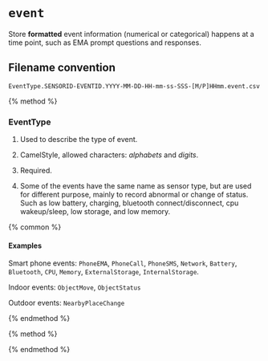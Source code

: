 # `event`

Store **formatted** event information (numerical or categorical) happens at a time point, such as EMA prompt questions and responses.

## Filename convention

```
EventType.SENSORID-EVENTID.YYYY-MM-DD-HH-mm-ss-SSS-[M/P]HHmm.event.csv
```

{% method %}
### EventType

1. Used to describe the type of event.

2. CamelStyle, allowed characters: *alphabets* and *digits*.

3. Required.

4. Some of the events have the same name as sensor type, but are used for different purpose, mainly to record abnormal or change of status. Such as low battery, charging, bluetooth connect/disconnect, cpu wakeup/sleep, low storage, and low memory.

{% common %}

#### Examples

Smart phone events: `PhoneEMA`, `PhoneCall`, `PhoneSMS`, `Network`, `Battery`, `Bluetooth`, `CPU`, `Memory`, `ExternalStorage`, `InternalStorage`.

Indoor events: `ObjectMove`, `ObjectStatus`

Outdoor events: `NearbyPlaceChange`

{% endmethod %}

{% method %}

{% endmethod %}





